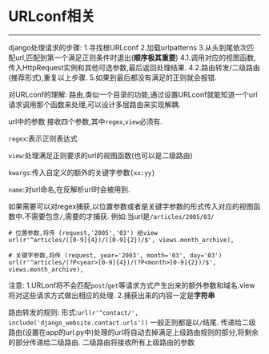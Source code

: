 # URLconf相关 #

----------


django处理请求的步骤:
1.寻找根URLconf
2.加载urlpatterns
3.从头到尾依次匹配url,匹配到第一个满足正则条件时退出(**顺序极其重要**)
4.1.调用对应的视图函数,传入HttpRequest实例和其他可选参数,最后返回处理结果.
4.2.路由转发/二级路由(推荐形式),重复以上步骤.
5.如果到最后都没有满足的正则就会报错.

对URLconf的理解:
路由,类似一个目录的功能,通过设置URLconf就能知道一个url请求调用那个函数来处理,可以设计多层路由来实现解耦.

url中的参数
接收四个参数,其中`regex`,`view`必须有.

`regex`:表示正则表达式

`view`:处理满足正则要求的url的视图函数(也可以是二级路由)

`kwargs`:传入自定义的额外的关键字参数`{xx:yy}`

`name`:对url命名,在反解析url时会被用到.


如果需要可以对regex捕获,以位置参数或者是关键字参数的形式传入对应的视图函数中.不需要包含`/`,需要的才捕获.
例如:当url是`/articles/2005/03/`
```
# 位置参数,将传 (request,'2005','03') 给view 
url(r'^articles/([0-9]{4})/([0-9]{2})/$', views.month_archive),

# 关键字参数,将传 (request, year='2003', month='03', day='03')
url(r'^articles/(?P<year>[0-9]{4})/(?P<month>[0-9]{2})/$', views.month_archive),
```

注意:
1.URLonf将不会匹配`post`/`get`等请求方式产生出来的额外参数和域名.view将对这些请求方式做出相应的处理.
2.捕获出来的内容一定是**字符串**

路由转发的规则:
形式:`url(r'^contact/', include('django_website.contact.urls'))`
一般正则都是以`/`结尾.
传递给二级路由(设置在app的url.py中)处理的url将自动去掉满足上级路由规则的部分,将剩余的部分传递给二级路由.
二级路由将接收所有上级路由的参数